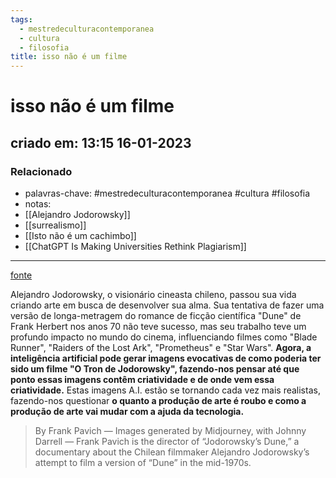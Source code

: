 ```yaml
---
tags:
  - mestredeculturacontemporanea
  - cultura
  - filosofia
title: isso não é um filme
---
```


# isso não é um filme

## criado em: 13:15 16-01-2023

### Relacionado

- palavras-chave: #mestredeculturacontemporanea #cultura #filosofia 
- notas: 
- [[Alejandro Jodorowsky]]
- [[surrealismo]]
- [[Isto não é um cachimbo]]
- [[ChatGPT Is Making Universities Rethink Plagiarism]]
---

[fonte](https://www.nytimes.com/interactive/2023/01/13/opinion/jodorowsky-dune-ai-tron.html)

Alejandro Jodorowsky, o visionário cineasta chileno, passou sua vida criando arte em busca de desenvolver sua alma. Sua tentativa de fazer uma versão de longa-metragem do romance de ficção científica "Dune" de Frank Herbert nos anos 70 não teve sucesso, mas seu trabalho teve um profundo impacto no mundo do cinema, influenciando filmes como "Blade Runner", "Raiders of the Lost Ark", "Prometheus" e "Star Wars". **Agora, a inteligência artificial pode gerar imagens evocativas de como poderia ter sido um filme "O Tron de Jodorowsky", fazendo-nos pensar até que ponto essas imagens contêm criatividade e de onde vem essa criatividade.** Estas imagens A.I. estão se tornando cada vez mais realistas, fazendo-nos questionar **o quanto a produção de arte é roubo e como a produção de arte vai mudar com a ajuda da tecnologia.**

>By Frank Pavich — Images generated by Midjourney, with Johnny Darrell — 	Frank Pavich is the director of “Jodorowsky’s Dune,” a documentary about the Chilean filmmaker Alejandro Jodorowsky’s attempt to film a version of “Dune” in the mid-1970s.